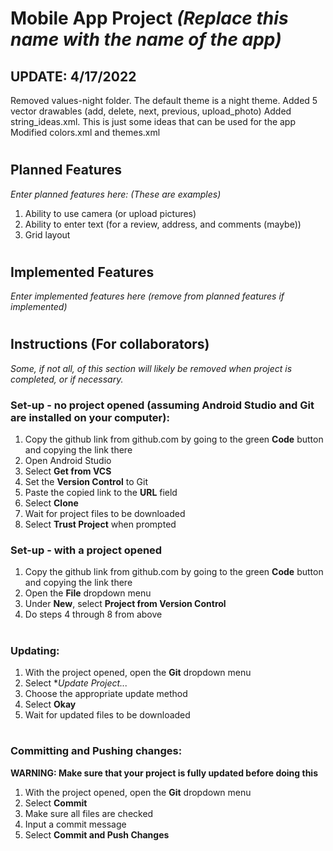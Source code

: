 # Mobile App Project *(Replace this name with the name of the app)*
## UPDATE: 4/17/2022
Removed values-night folder. The default theme is a night theme.
Added 5 vector drawables (add, delete, next, previous, upload_photo)
Added string_ideas.xml. This is just some ideas that can be used for the app
Modified colors.xml and themes.xml
#
## Planned Features
*Enter planned features here: (These are examples)*
1. Ability to use camera (or upload pictures)
2. Ability to enter text (for a review, address, and comments (maybe))
3. Grid layout
#
## Implemented Features
*Enter implemented features here (remove from planned features if implemented)*
#
#
## Instructions (For collaborators)
*Some, if not all, of this section will likely be removed when project is completed, or if necessary.*
### Set-up - no project opened (assuming Android Studio and Git are installed on your computer):
1. Copy the github link from github.com by going to the green **Code** button and copying the link there
2. Open Android Studio
3. Select **Get from VCS**
4. Set the **Version Control** to Git
5. Paste the copied link to the **URL** field
6. Select **Clone**
7. Wait for project files to be downloaded
8. Select **Trust Project** when prompted
### Set-up - with a project opened
1. Copy the github link from github.com by going to the green **Code** button and copying the link there
2. Open the **File** dropdown menu
3. Under **New**, select **Project from Version Control**
4. Do steps 4 through 8 from above
#
### Updating:
1. With the project opened, open the **Git** dropdown menu
2. Select **Update Project...*
3. Choose the appropriate update method
4. Select **Okay**
5. Wait for updated files to be downloaded
#
### Committing and Pushing changes:
**WARNING: Make sure that your project is fully updated before doing this**
1. With the project opened, open the **Git** dropdown menu
2. Select **Commit**
3. Make sure all files are checked
4. Input a commit message
5. Select **Commit and Push Changes**
